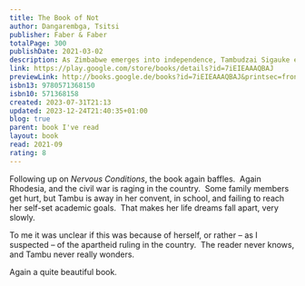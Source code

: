 ```yaml
---
title: The Book of Not
author: Dangarembga, Tsitsi
publisher: Faber & Faber
totalPage: 300
publishDate: 2021-03-02
description: As Zimbabwe emerges into independence, Tambudzai Sigauke embarks on her second year at the Young Ladies' College of the Sacred Heart. Determined to excel, Tambu exhausts herself with her efforts to climb to the top of the school's honour rolls. The further she pushes herself, however, the farther she feels from any reward; and the roots of colonialism threaten to trip her at every step. The sequel to Nervous Conditions is as moving, darkly witty, and riveting as its predecessor.
link: https://play.google.com/store/books/details?id=7iEIEAAAQBAJ
previewLink: http://books.google.de/books?id=7iEIEAAAQBAJ&printsec=frontcover&dq=Tsitsi+Dangarembga,+The+Book+of+Not&hl=&as_pt=BOOKS&cd=3&source=gbs_api
isbn13: 9780571368150
isbn10: 571368158
created: 2023-07-31T21:13
updated: 2023-12-24T21:40:35+01:00
blog: true
parent: book I've read
layout: book
read: 2021-09
rating: 8
---
```


Following up on _Nervous Conditions_, the book again baffles.  Again Rhodesia, and the civil war is raging in the country.  Some family members get hurt, but Tambu is away in her convent, in school, and failing to reach her self-set academic goals.  That makes her life dreams fall apart, very slowly.  

To me it was unclear if this was because of herself, or rather – as I suspected – of the apartheid ruling in the country.  The reader never knows, and Tambu never really wonders.  

Again a quite beautiful book.